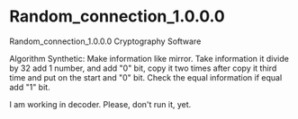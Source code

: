 # Random_connection_1.0.0.0
Random_connection_1.0.0.0 Cryptography Software 

Algorithm Synthetic: Make information like mirror. Take information it divide by 32 add 1 number, and add "0" bit, copy it two times after copy it third time and put on the start and "0" bit. Check the equal information if equal add "1" bit.

I am working in decoder. Please, don't run it, yet.
